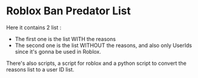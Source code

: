 # Roblox Ban Predator List

Here it contains 2 list :
- The first one is the list WITH the reasons
- The second one is the list WITHOUT the reasons, and also only UserIds since it's gonna be used in Roblox.

There's also scripts, a script for roblox and a python script to convert the reasons list to a user ID list.
